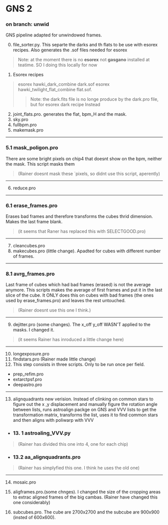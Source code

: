 # GNS 2
### on branch: unwid


GNS pipeline adapted for unwindowed frames. 

0. file_sorter.py. This separte the darks and th flats to be use with esorex recipes. Also generates the .sof files needed for esorex
> Note: at the moment there is no **esorex** not **gasgano** installed at teatime. SO I doing this locally for now
1. Esorex recipes
> esorex hawki_dark_combine dark.sof 
> esorex hawki_twilight_flat_combine flat.sof.
>>Note: the dark.fits file is no longe produce by the dark.pro file, but for esorex dark recipe Instead

2. joint_flats.pro. generates the flat, bpm_H and the mask.
3. sky.pro
4. fullbpm.pro
5. makemask.pro
___
### 5.1 mask_poligon.pro
There are some bright pixels on chip4 that doesnt show on the bpm, neither the mask. This script masks them
>(Rainer doesnt mask these `pixels, so didnt use this script, aperently)
___
6. reduce.pro
___
### 6.1 erase_frames.pro
Erases bad frames and therefore transforms the cubes thrid dimension. Makes the last frame blank.
>(it seems that Raner has replaced this with SELECTGOOD.pro)
___
7. cleancubes.pro
8. makecubes.pro (little change). Apadted for cubes with different number of frames.
___
### 8.1 avrg_frames.pro 
Last frame of cubes which had bad frames (erased) is not the average anymore. This scripts makes the average of first frames and put it in the last slice of the cube. It ONLY does this on cubes with bad frames (the ones used by erase_frames.pro) and leaves the rest untouched.
>(Rainer doesnt use this one I think.)
___
9. dejitter.pro (some changes). The x_off y_off WASN'T applied to the masks. I changed it.
>(it seems Rainer has inroduced a little change here)
___
10. longexposure.pro
11. findstars.pro (Rainer made little change)
12. This step consists in three scripts. Only to be run once per field.
* prep_refim.pro
* extarctpsf.pro
* deepastro.pro
___
13. alignquadrants new verision. 
Instead of clinking on common stars to figure out the x ,y displacement and manually figure the rotation angle between lists, runs astroalign packge on GNS and VVV lists to get the transformation matrix, transforms the list, uses it to find common stars and  then aligns with poliwarp with VVV
*  ### 13. 1 astroaling_VVV.py
>(Rainer has divided this one into 4, one for each chip)
* ### 13.2  aa_alignquadrants.pro
>(Rainer has simplyfied this one. I think he uses the old one)
___
14. mosaic.pro
15. aligframes.pro.(some chnges). I changed the size of the cropping areas to extrac aligned frames of the big  cambas.
(Rainer have changed this one considerably)

16. subcubes.pro. The cube are 2700x2700 and the subcube are 900x900 (insted of 600x600). 



